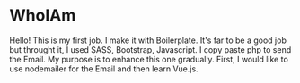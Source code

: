 # WhoIAm

Hello! This is my first job. I make it with Boilerplate.
It's far to be a good job but throught it, I used SASS, Bootstrap, Javascript. I copy paste php to send the Email.
My purpose is to enhance this one gradually.
First, I would like to use nodemailer for the Email and then learn Vue.js.
